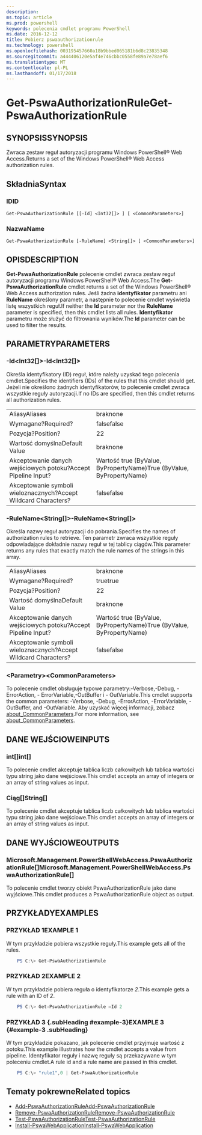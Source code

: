 ```yaml
---
description: 
ms.topic: article
ms.prod: powershell
keywords: polecenia cmdlet programu PowerShell
ms.date: 2016-12-12
title: Pobierz pswaauthorizationrule
ms.technology: powershell
ms.openlocfilehash: 003195457660a18b9bbed065181b6d8c23835348
ms.sourcegitcommit: a444406120e5af4e746cbbc0558fe89a7e78aef6
ms.translationtype: MT
ms.contentlocale: pl-PL
ms.lasthandoff: 01/17/2018
---
```

# <a name="get-pswaauthorizationrule"></a><span data-ttu-id="22797-103">Get-PswaAuthorizationRule</span><span class="sxs-lookup"><span data-stu-id="22797-103">Get-PswaAuthorizationRule</span></span>

## <a name="synopsis"></a><span data-ttu-id="22797-104">SYNOPSIS</span><span class="sxs-lookup"><span data-stu-id="22797-104">SYNOPSIS</span></span>

<span data-ttu-id="22797-105">Zwraca zestaw reguł autoryzacji programu Windows PowerShell® Web Access.</span><span class="sxs-lookup"><span data-stu-id="22797-105">Returns a set of the Windows PowerShell® Web Access authorization rules.</span></span>

## <a name="syntax"></a><span data-ttu-id="22797-106">Składnia</span><span class="sxs-lookup"><span data-stu-id="22797-106">Syntax</span></span>

### <a name="id"></a><span data-ttu-id="22797-107">ID</span><span class="sxs-lookup"><span data-stu-id="22797-107">ID</span></span>
```
Get-PswaAuthorizationRule [[-Id] <Int32[]> ] [ <CommonParameters>]
```

### <a name="name"></a><span data-ttu-id="22797-108">Nazwa</span><span class="sxs-lookup"><span data-stu-id="22797-108">Name</span></span>
```
Get-PswaAuthorizationRule [-RuleName] <String[]> [ <CommonParameters>]
```

## <a name="description"></a><span data-ttu-id="22797-109">OPIS</span><span class="sxs-lookup"><span data-stu-id="22797-109">DESCRIPTION</span></span>

<span data-ttu-id="22797-110">**Get-PswaAuthorizationRule** polecenie cmdlet zwraca zestaw reguł autoryzacji programu Windows PowerShell® Web Access.</span><span class="sxs-lookup"><span data-stu-id="22797-110">The **Get-PswaAuthorizationRule** cmdlet returns a set of the Windows PowerShell® Web Access authorization rules.</span></span>
<span data-ttu-id="22797-111">Jeśli żadna **identyfikator** parametru ani **RuleName** określony parametr, a następnie to polecenie cmdlet wyświetla listę wszystkich reguł.</span><span class="sxs-lookup"><span data-stu-id="22797-111">If neither the **Id** parameter nor the **RuleName** parameter is specified, then this cmdlet lists all rules.</span></span> <span data-ttu-id="22797-112">**Identyfikator** parametru może służyć do filtrowania wyników.</span><span class="sxs-lookup"><span data-stu-id="22797-112">The **Id** parameter can be used to filter the results.</span></span>

## <a name="parameters"></a><span data-ttu-id="22797-113">PARAMETRY</span><span class="sxs-lookup"><span data-stu-id="22797-113">PARAMETERS</span></span>

### <a name="-idltint32gt"></a><span data-ttu-id="22797-114">-Id&lt;Int32\[\]&gt;</span><span class="sxs-lookup"><span data-stu-id="22797-114">-Id&lt;Int32\[\]&gt;</span></span>

<span data-ttu-id="22797-115">Określa identyfikatory (ID) reguł, które należy uzyskać tego polecenia cmdlet.</span><span class="sxs-lookup"><span data-stu-id="22797-115">Specifies the identifiers (IDs) of the rules that this cmdlet should get.</span></span> <span data-ttu-id="22797-116">Jeżeli nie określono żadnych identyfikatorów, to polecenie cmdlet zwraca wszystkie reguły autoryzacji.</span><span class="sxs-lookup"><span data-stu-id="22797-116">If no IDs are specified, then this cmdlet returns all authorization rules.</span></span>

|||  
|-|-|
| <span data-ttu-id="22797-117">Aliasy</span><span class="sxs-lookup"><span data-stu-id="22797-117">Aliases</span></span>                              | <span data-ttu-id="22797-118">brak</span><span class="sxs-lookup"><span data-stu-id="22797-118">none</span></span>                                 |
| <span data-ttu-id="22797-119">Wymagane?</span><span class="sxs-lookup"><span data-stu-id="22797-119">Required?</span></span>                            | <span data-ttu-id="22797-120">false</span><span class="sxs-lookup"><span data-stu-id="22797-120">false</span></span>                                |
| <span data-ttu-id="22797-121">Pozycja?</span><span class="sxs-lookup"><span data-stu-id="22797-121">Position?</span></span>                            | <span data-ttu-id="22797-122">2</span><span class="sxs-lookup"><span data-stu-id="22797-122">2</span></span>                                    |
| <span data-ttu-id="22797-123">Wartość domyślna</span><span class="sxs-lookup"><span data-stu-id="22797-123">Default Value</span></span>                        | <span data-ttu-id="22797-124">brak</span><span class="sxs-lookup"><span data-stu-id="22797-124">none</span></span>                                 |
| <span data-ttu-id="22797-125">Akceptowanie danych wejściowych potoku?</span><span class="sxs-lookup"><span data-stu-id="22797-125">Accept Pipeline Input?</span></span>               | <span data-ttu-id="22797-126">Wartość true (ByValue, ByPropertyName)</span><span class="sxs-lookup"><span data-stu-id="22797-126">True (ByValue, ByPropertyName)</span></span>       |
| <span data-ttu-id="22797-127">Akceptowanie symboli wieloznacznych?</span><span class="sxs-lookup"><span data-stu-id="22797-127">Accept Wildcard Characters?</span></span>          | <span data-ttu-id="22797-128">false</span><span class="sxs-lookup"><span data-stu-id="22797-128">false</span></span>                                |

### <a name="-rulenameltstringgt"></a><span data-ttu-id="22797-129">-RuleName&lt;String\[\]&gt;</span><span class="sxs-lookup"><span data-stu-id="22797-129">-RuleName&lt;String\[\]&gt;</span></span>

<span data-ttu-id="22797-130">Określa nazwy reguł autoryzacji do pobrania.</span><span class="sxs-lookup"><span data-stu-id="22797-130">Specifies the names of authorization rules to retrieve.</span></span> <span data-ttu-id="22797-131">Ten parametr zwraca wszystkie reguły odpowiadające dokładnie nazwy reguł w tej tablicy ciągów.</span><span class="sxs-lookup"><span data-stu-id="22797-131">This parameter returns any rules that exactly match the rule names of the strings in this array.</span></span>

|||  
|-|-|
| <span data-ttu-id="22797-132">Aliasy</span><span class="sxs-lookup"><span data-stu-id="22797-132">Aliases</span></span>                              | <span data-ttu-id="22797-133">brak</span><span class="sxs-lookup"><span data-stu-id="22797-133">none</span></span>                                 |
| <span data-ttu-id="22797-134">Wymagane?</span><span class="sxs-lookup"><span data-stu-id="22797-134">Required?</span></span>                            | <span data-ttu-id="22797-135">true</span><span class="sxs-lookup"><span data-stu-id="22797-135">true</span></span>                                 |
| <span data-ttu-id="22797-136">Pozycja?</span><span class="sxs-lookup"><span data-stu-id="22797-136">Position?</span></span>                            | <span data-ttu-id="22797-137">2</span><span class="sxs-lookup"><span data-stu-id="22797-137">2</span></span>                                    |
| <span data-ttu-id="22797-138">Wartość domyślna</span><span class="sxs-lookup"><span data-stu-id="22797-138">Default Value</span></span>                        | <span data-ttu-id="22797-139">brak</span><span class="sxs-lookup"><span data-stu-id="22797-139">none</span></span>                                 |
| <span data-ttu-id="22797-140">Akceptowanie danych wejściowych potoku?</span><span class="sxs-lookup"><span data-stu-id="22797-140">Accept Pipeline Input?</span></span>               | <span data-ttu-id="22797-141">Wartość true (ByValue, ByPropertyName)</span><span class="sxs-lookup"><span data-stu-id="22797-141">True (ByValue, ByPropertyName)</span></span>       |
| <span data-ttu-id="22797-142">Akceptowanie symboli wieloznacznych?</span><span class="sxs-lookup"><span data-stu-id="22797-142">Accept Wildcard Characters?</span></span>          | <span data-ttu-id="22797-143">false</span><span class="sxs-lookup"><span data-stu-id="22797-143">false</span></span>                                |

### <a name="ltcommonparametersgt"></a><span data-ttu-id="22797-144">&lt;Parametry&gt;</span><span class="sxs-lookup"><span data-stu-id="22797-144">&lt;CommonParameters&gt;</span></span>

<span data-ttu-id="22797-145">To polecenie cmdlet obsługuje typowe parametry:-Verbose,-Debug, - ErrorAction, - ErrorVariable,-OutBuffer i - OutVariable.</span><span class="sxs-lookup"><span data-stu-id="22797-145">This cmdlet supports the common parameters: -Verbose, -Debug, -ErrorAction, -ErrorVariable, -OutBuffer, and -OutVariable.</span></span>
<span data-ttu-id="22797-146">Aby uzyskać więcej informacji, zobacz [about_CommonParameters](http://go.microsoft.com/fwlink/p/?LinkID=113216).</span><span class="sxs-lookup"><span data-stu-id="22797-146">For more information, see [about_CommonParameters](http://go.microsoft.com/fwlink/p/?LinkID=113216).</span></span>

## <a name="inputs"></a><span data-ttu-id="22797-147">DANE WEJŚCIOWE</span><span class="sxs-lookup"><span data-stu-id="22797-147">INPUTS</span></span>

### <a name="int"></a><span data-ttu-id="22797-148">int\[\]</span><span class="sxs-lookup"><span data-stu-id="22797-148">int\[\]</span></span>

<span data-ttu-id="22797-149">To polecenie cmdlet akceptuje tablica liczb całkowitych lub tablica wartości typu string jako dane wejściowe.</span><span class="sxs-lookup"><span data-stu-id="22797-149">This cmdlet accepts an array of integers or an array of string values as input.</span></span>

### <a name="string"></a><span data-ttu-id="22797-150">Ciąg\[\]</span><span class="sxs-lookup"><span data-stu-id="22797-150">String\[\]</span></span>

<span data-ttu-id="22797-151">To polecenie cmdlet akceptuje tablica liczb całkowitych lub tablica wartości typu string jako dane wejściowe.</span><span class="sxs-lookup"><span data-stu-id="22797-151">This cmdlet accepts an array of integers or an array of string values as input.</span></span>

## <a name="outputs"></a><span data-ttu-id="22797-152">DANE WYJŚCIOWE</span><span class="sxs-lookup"><span data-stu-id="22797-152">OUTPUTS</span></span>

### <a name="microsoftmanagementpowershellwebaccesspswaauthorizationrule"></a><span data-ttu-id="22797-153">Microsoft.Management.PowerShellWebAccess.PswaAuthorizationRule\[\]</span><span class="sxs-lookup"><span data-stu-id="22797-153">Microsoft.Management.PowerShellWebAccess.PswaAuthorizationRule\[\]</span></span>

<span data-ttu-id="22797-154">To polecenie cmdlet tworzy obiekt PswaAuthorizationRule jako dane wyjściowe.</span><span class="sxs-lookup"><span data-stu-id="22797-154">This cmdlet produces a PswaAuthorizationRule object as output.</span></span>


## <a name="examples"></a><span data-ttu-id="22797-155">PRZYKŁADY</span><span class="sxs-lookup"><span data-stu-id="22797-155">EXAMPLES</span></span>

### <a name="example-1"></a><span data-ttu-id="22797-156">PRZYKŁAD 1</span><span class="sxs-lookup"><span data-stu-id="22797-156">EXAMPLE 1</span></span>

<span data-ttu-id="22797-157">W tym przykładzie pobiera wszystkie reguły.</span><span class="sxs-lookup"><span data-stu-id="22797-157">This example gets all of the rules.</span></span>

```PowerShell
    PS C:\> Get-PswaAuthorizationRule
```

### <a name="example-2"></a><span data-ttu-id="22797-158">PRZYKŁAD 2</span><span class="sxs-lookup"><span data-stu-id="22797-158">EXAMPLE 2</span></span>

<span data-ttu-id="22797-159">W tym przykładzie pobiera reguła o identyfikatorze *2*.</span><span class="sxs-lookup"><span data-stu-id="22797-159">This example gets a rule with an ID of *2*.</span></span>

```PowerShell
    PS C:\> Get-PswaAuthorizationRule –Id 2
```

### <a name="example-3-example-3-subheading"></a><span data-ttu-id="22797-160">PRZYKŁAD 3 {.subHeading #example-3}</span><span class="sxs-lookup"><span data-stu-id="22797-160">EXAMPLE 3 {#example-3 .subHeading}</span></span>

<span data-ttu-id="22797-161">W tym przykładzie pokazano, jak polecenie cmdlet przyjmuje wartość z potoku.</span><span class="sxs-lookup"><span data-stu-id="22797-161">This example illustrates how the cmdlet accepts a value from pipeline.</span></span>
<span data-ttu-id="22797-162">Identyfikator reguły i nazwę reguły są przekazywane w tym poleceniu cmdlet.</span><span class="sxs-lookup"><span data-stu-id="22797-162">A rule id and a rule name are passed in this cmdlet.</span></span>

```PowerShell
    PS C:\> "rule1",0 | Get-PswaAuthorizationRule
```

## <a name="related-topics"></a><span data-ttu-id="22797-163">Tematy pokrewne</span><span class="sxs-lookup"><span data-stu-id="22797-163">Related topics</span></span>

- [<span data-ttu-id="22797-164">Add-PswaAuthorizationRule</span><span class="sxs-lookup"><span data-stu-id="22797-164">Add-PswaAuthorizationRule</span></span>](add-pswaauthorizationrule.md)
- [<span data-ttu-id="22797-165">Remove-PswaAuthorizationRule</span><span class="sxs-lookup"><span data-stu-id="22797-165">Remove-PswaAuthorizationRule</span></span>](remove-pswaauthorizationrule.md)
- [<span data-ttu-id="22797-166">Test-PswaAuthorizationRule</span><span class="sxs-lookup"><span data-stu-id="22797-166">Test-PswaAuthorizationRule</span></span>](test-pswaauthorizationrule.md)
- [<span data-ttu-id="22797-167">Install-PswaWebApplication</span><span class="sxs-lookup"><span data-stu-id="22797-167">Install-PswaWebApplication</span></span>](install-pswawebapplication.md)
